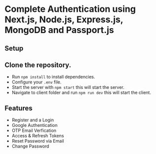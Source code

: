 # Complete Authentication using Next.js, Node.js, Express.js, MongoDB and Passport.js

## Setup

## Clone the repository.

- Run `npm install` to install dependencies.
- Configure your `.env` file.
- Start the server with `npm start` this will start the server.
- Navigate to client folder and run `npm run dev` this will start the client.

## Features

- Register and a Login
- Google Authentication
- OTP Email Verfication
- Access & Refresh Tokens
- Reset Password via Email
- Change Password
